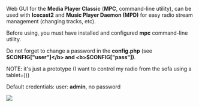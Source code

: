 Web GUI for the <b>Media Player Classic</b> (<b>MPC</b>, command-line utility), can be used with <b>Icecast2</b> and <b>Music Player Daemon (MPD)</b> for easy radio stream management (changing tracks, etc).

Before using, you must have installed and configured <b>mpc</b> command-line utility.

Do not forget to change a password in the <b>config.php</b> (see <b>$CONFIG["user"]</b> and <b>$CONFIG["pass"])</b>.

NOTE: it's just a prototype (I want to control my radio from the sofa using a tablet=)))

Default credentials: user: <b>admin</b>, no password

<img src="http://jsound.org/img/MPC_Front.png">
